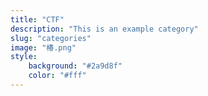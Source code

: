 ```yaml
---
title: "CTF"
description: "This is an example category"
slug: "categories"
image: "椿.png"
style:
    background: "#2a9d8f"
    color: "#fff"
---
```

